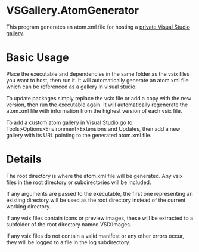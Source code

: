 # VSGallery.AtomGenerator

This program generates an atom.xml file for hosting
a [private Visual Studio gallery](https://msdn.microsoft.com/en-us/library/hh266717.aspx).

# Basic Usage

Place the executable and dependencies in the same folder
as the vsix files you want to host, then run it.
It will automatically generate an atom.xml file which can
be referenced as a gallery in visual studio.

To update packages simply replace the vsix file or
add a copy with the new version, then run the executable again.
It will automatically regenerate the atom.xml file with 
information from the highest version of each vsix file.

To add a custom atom gallery in Visual Studio go to
Tools>Options>Environment>Extensions and Updates, then
add a new gallery with its URL pointing to the 
generated atom.xml file.

# Details

The root directory is where the atom.xml file will be generated.
Any vsix files in the root directory or subdirectories will be included.

If any arguments are passed to the executable, the first
one representing an existing directory will be used as the
root directory instead of the current working directory.

If any vsix files contain icons or preview images, these will
be extracted to a subfolder of the root directory named VSIXImages.

If any vsix files do not contain a valid manifest or any other
errors occur, they will be logged to a file in the log subdirectory.
